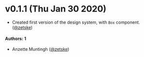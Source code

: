 # v0.1.1 (Thu Jan 30 2020)

- Created first version of the design system, with `Box` component. ([@zetske](https://github.com/zetske))

#### Authors: 1

- Anzette Muntingh ([@zetske](https://github.com/zetske))